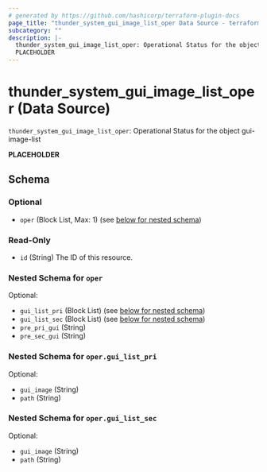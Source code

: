```yaml
---
# generated by https://github.com/hashicorp/terraform-plugin-docs
page_title: "thunder_system_gui_image_list_oper Data Source - terraform-provider-thunder"
subcategory: ""
description: |-
  thunder_system_gui_image_list_oper: Operational Status for the object gui-image-list
  PLACEHOLDER
---
```


# thunder_system_gui_image_list_oper (Data Source)

`thunder_system_gui_image_list_oper`: Operational Status for the object gui-image-list

__PLACEHOLDER__



<!-- schema generated by tfplugindocs -->
## Schema

### Optional

- `oper` (Block List, Max: 1) (see [below for nested schema](#nestedblock--oper))

### Read-Only

- `id` (String) The ID of this resource.

<a id="nestedblock--oper"></a>
### Nested Schema for `oper`

Optional:

- `gui_list_pri` (Block List) (see [below for nested schema](#nestedblock--oper--gui_list_pri))
- `gui_list_sec` (Block List) (see [below for nested schema](#nestedblock--oper--gui_list_sec))
- `pre_pri_gui` (String)
- `pre_sec_gui` (String)

<a id="nestedblock--oper--gui_list_pri"></a>
### Nested Schema for `oper.gui_list_pri`

Optional:

- `gui_image` (String)
- `path` (String)


<a id="nestedblock--oper--gui_list_sec"></a>
### Nested Schema for `oper.gui_list_sec`

Optional:

- `gui_image` (String)
- `path` (String)


